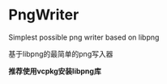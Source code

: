 PngWriter
=========

Simplest possible png writer based on libpng

基于libpng的最简单的png写入器

**推荐使用vcpkg安装libpng库**
